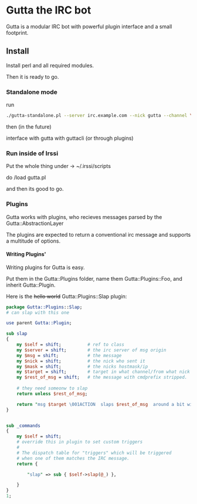 # Gutta the IRC bot

Gutta is a modular IRC bot with powerful plugin interface and a small footprint.

## Install

Install perl and all required modules.

Then it is ready to go.



### Standalone mode

run 

```bash
./gutta-standalone.pl --server irc.example.com --nick gutta --channel \#farmen --channel \#channel2
```

then (in the future)

interface with gutta with guttacli (or through plugins)

### Run inside of Irssi

Put the whole thing under -> ~/.irssi/scripts

do /load gutta.pl

and then its good to go.


### Plugins

Gutta works with plugins, who recieves messages parsed by the Gutta::AbstractionLayer

The plugins are expected to return a conventional irc message and supports a multitude of options.



#### Writing Plugins'

Writing plugins for Gutta is easy.

Put them in the Gutta::Plugins folder, name them
Gutta::Plugins::Foo, and inherit Gutta::Plugin.


Here is the ~~hello world~~ Gutta::Plugins::Slap plugin:

```perl
package Gutta::Plugins::Slap;
# can slap with this one

use parent Gutta::Plugin;

sub slap
{
    my $self = shift;          # ref to class
    my $server = shift;        # the irc server of msg origin
    my $msg = shift;           # the message
    my $nick = shift;          # the nick who sent it
    my $mask = shift;          # the nicks hostmask/ip
    my $target = shift;        # target in what channel/from what nick did the msg originate
    my $rest_of_msg = shift;   # the message with cmdprefix stripped.
    
    # they need someonw to slap
    return unless $rest_of_msg;

    return "msg $target \001ACTION  slaps $rest_of_msg  around a bit with a large trout.";
}


sub _commands
{
    my $self = shift;
    # override this in plugin to set custom triggers
    #
    # The dispatch table for "triggers" which will be triggered
    # when one of them matches the IRC message.
    return {

        "slap" => sub { $self->slap(@_) },

    }
}
1;


```
